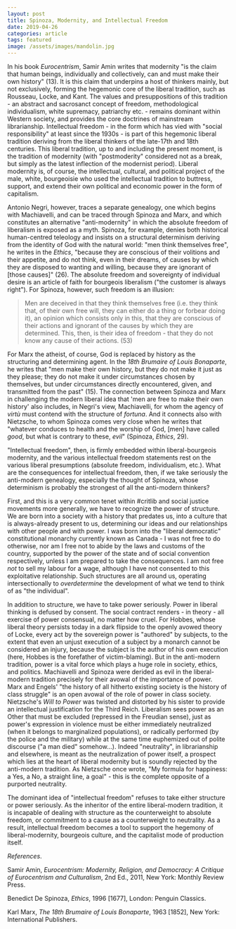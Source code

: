 ```yaml
---
layout: post
title: Spinoza, Modernity, and Intellectual Freedom
date: 2019-04-26
categories: article
tags: featured
image: /assets/images/mandolin.jpg
---
```


In his book *Eurocentrism*, Samir Amin writes that modernity "is the
claim that human beings, individually and collectively, can and must
make their own history" (13). It is this claim that underpins a host of
thinkers mainly, but not exclusively, forming the hegemonic core of the
liberal tradition, such as Rousseau, Locke, and Kant. The values and
presuppositions of this tradition - an abstract and sacrosanct concept
of freedom, methodological individualism, white supremacy, patriarchy etc. - remains dominant within
Western society, and provides the core doctrines of mainstream
librarianship. Intellectual freedom - in the form which has vied with
"social responsibility" at least since the 1930s - is part of this
hegemonic liberal tradition deriving from the liberal thinkers of the
late-17th and 18th centuries. This liberal tradition, up to and
including the present moment, is the tradition of modernity (with
"postmoderity" considered not as a break, but simply as the latest
inflection of the modernist period). Liberal modernity is, of course,
the intellectual, cultural, and political project of the male, white,
bourgeoisie who used the intellectual tradition to buttress, support,
and extend their own political and economic power in the form of
capitalism.

Antonio Negri, however, traces a separate genealogy, one which begins
with Machiavelli, and can be traced through Spinoza and Marx, and which
constitutes an alternative "anti-modernity" in which the absolute
freedom of liberalism is exposed as a myth. Spinoza, for example, denies
both historical human-centred teleology and insists on a structural
determinism deriving from the identity of God with the natural world:
"men think themselves free", he writes in the *Ethics*, "because they are conscious of
their volitions and their appetite, and do not think, even in their
dreams, of causes by which they are disposed to wanting and willing,
because they are ignorant of [those causes]" (26). The absolute freedom
and sovereignty of individual desire is an article of faith for
bourgeois liberalism ("the customer is always right"). For Spinoza,
however, such freedom is an illusion:

>Men are deceived in that they think themselves free (i.e. they think
>that, of their own free will, they can either do a thing or forbear
>doing it), an opinion which consists only in this, that they are
>conscious of their actions and ignorant of the causes by which they are
>determined. This, then, is their idea of freedom - that they do not
>know any cause of their actions. (53)

For Marx the atheist, of course, God is replaced by history as the
structuring and determining agent. In the *18th Brumaire of Louis
Bonaparte*, he writes that "men make their own history, but they do not
make it just as they please; they do not make it under circumstances
chosen by themselves, but under circumstances directly encountered,
given, and transmitted from the past" (15). The connection between
Spinoza and Marx in challenging the modern liberal idea that 'men are
free to make their own history' also includes, in Negri's view,
Machiavelli, for whom the agency of *virtù* must contend with the
structure of *fortuna*. And it connects also with Nietzsche, to whom
Spinoza comes very close when he writes that "whatever conduces to
health and the worship of God, [men] have called *good*, but what is
contrary to these, *evil*" (Spinoza, *Ethics*, 29).

"Intellectual freedom", then, is firmly embedded within
liberal-bourgeois modernity, and the various intellectual freedom
statements rest on the various liberal presumptions (absolute freedom,
individualism, etc.). What are the consequences for intellectual
freedom, then, if we take seriously the anti-modern genealogy,
especially the thought of Spinoza, whose determinism is probably the
strongest of all the anti-modern thinkers?

First, and this is a very common tenet within #critlib and social
justice movements more generally, we have to recognize the power of
structure. We are born into a society with a history that predates us,
into a culture that is always-already present to us, determining our
ideas and our relationships with other people and with power. I was born
into the "liberal democratic" constitutional monarchy currently known as
Canada - I was not free to do otherwise, nor am I free not to abide by
the laws and customs of the country, supported by the power of the state
and of social convention respectively, unless I am prepared to take the
consequences. I am not free *not* to sell my labour for a wage, although
I have not consented to this exploitative relationship. Such structures
are all around us, operating intersectionally to *overdetermine* the
development of what we tend to think of as "the individual".

In addition to structure, we have to take power seriously. Power in
liberal thinking is defused by consent. The social contract renders - in
theory - all exercise of power consensual, no matter how cruel. For
Hobbes, whose liberal theory persists today in a dark flipside to the openly avowed
theory of Locke, every act by the sovereign power is "authored" by
subjects, to the extent that even an unjust execution of a subject by a
monarch cannot be considered an injury, because the subject is the
author of his own execution (here, Hobbes is the forefather of
victim-blaming). But in the anti-modern tradition, power is a vital
force which plays a huge role in society, ethics, and politics.
Machiavelli and Spinoza were derided as evil in the liberal-modern
tradition precisely for their avowal of the importance of power. Marx
and Engels' "the history of all hitherto existing society is the history
of class struggle" is an open avowal of the role of power in class
society. Nietzsche's *Will to Power* was twisted and distorted by his
sister to provide an intellectual justification for the Third Reich.
Liberalism sees power as an Other that must be excluded (repressed in
the Freudian sense), just as power's
expression in violence must be either immediately neutralized (when it
belongs to marginalized populations), or radically performed (by the
police and the military) while at the same time euphemized out of polite
discourse ("a man died" somehow...). Indeed "neutrality", in
librarianship and elsewhere, is meant as the
neutralization of power itself, a prospect which lies at the heart of
liberal modernity but is soundly rejected by the anti-modern
tradition. As Nietzsche once wrote, "My formula for happiness: a Yes, a
No, a straight line, a goal" - this is the complete opposite of a
purported neutrality.

The dominant idea of "intellectual freedom" refuses to take either
structure or power seriously. As the inheritor of the entire
liberal-modern tradition, it is incapable of dealing with structure as
the counterweight to absolute freedom, or commitment to a cause as a
counterweight to neutrality. As a result, intellectual freedom
becomes a tool to support the hegemony of liberal-modernity, bourgeois
culture, and the capitalist mode of production itself.

*References*.

Samir Amin, *Eurocentrism: Modernity, Religion, and Democracy: A
Critique of Eurocentrism and Culturalism*, 2nd Ed., 2011, New York:
Monthly Review Press.

Benedict De Spinoza, *Ethics*, 1996 [1677], London: Penguin Classics.

Karl Marx, *The 18th Brumaire of Louis Bonaparte*, 1963 [1852], New
York: International Publishers.
